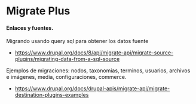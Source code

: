 Migrate Plus
========



#### Enlaces y fuentes.
Migrando usando query sql para obtener los datos fuente
- https://www.drupal.org/docs/8/api/migrate-api/migrate-source-plugins/migrating-data-from-a-sql-source

Ejemplos de migraciones: nodos, taxonomias, terminos, usuarios, archivos e imágenes, media, configuraciones, commerce.
- https://www.drupal.org/docs/drupal-apis/migrate-api/migrate-destination-plugins-examples
